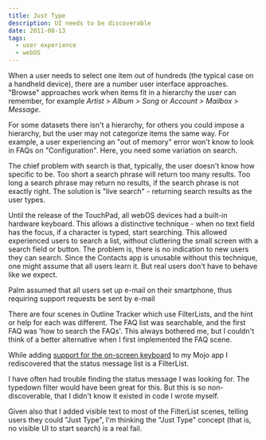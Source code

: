 ```yaml
---
title: Just Type
description: UI needs to be discoverable
date: 2011-08-13
tags:
  - user experience
  - webOS
---
```


When a user needs to select one item out of hundreds (the typical case on a handheld device), there are a number user interface approaches. "Browse" approaches work when items fit in a hierarchy the user can remember, for example *Artist > Album > Song* or *Account > Mailbox > Message*.

For some datasets there isn't a hierarchy, for others you could impose a hierarchy, but the user may not categorize items the same way.  For example, a user experiencing an "out of memory" error won't know to look in  FAQs on "Configuration".  Here, you need some variation on search.

The chief problem with search is that, typically, the user doesn't know how specific to be.  Too short a search phrase will return too many results.  Too long a search phrase may return no results, if the search phrase is not exactly right.  The solution is "live search" - returning search results as the user types.

Until the release of the TouchPad, all webOS devices had a built-in hardware keyboard.  This allows a distinctive technique - when no text field has the focus, if a character is typed, start searching.  This allowed experienced users to search a list, without cluttering the small screen with a search field or button.  The problem is, there is no indication to new users they can search.  Since the Contacts app is unusable without this technique, one might assume that all users learn it.  But real users don't have to behave like we expect.

Palm assumed that all users set up e-mail on their smartphone, thus requiring support requests be sent by e-mail

There are four scenes in Outline Tracker which use FilterLists, and the hint or help for each was different.  The FAQ list was searchable, and the first FAQ was 'how to search the FAQs'.  This always bothered me, but I couldn't think of a better alternative when I first implemented the FAQ scene.

[//]: # (There were several FAQs on how to search in the)

While adding [support for the on-screen keyboard](https://web.archive.org/web/20141022130716/https://developer.palm.com/distribution/viewtopic.php?f=11&t=17285) to my Mojo app  I rediscovered that the status message list is a FilterList.

I have often had trouble finding the status message I was looking for. The typedown filter would have been great for this. But this is so non-discoverable, that I didn't know it existed in code I wrote myself.

Given also that I added visible text to most of the FilterList scenes, telling users they could "Just Type", I'm thinking the "Just Type" concept (that is, no visible UI to start search) is a real fail.

